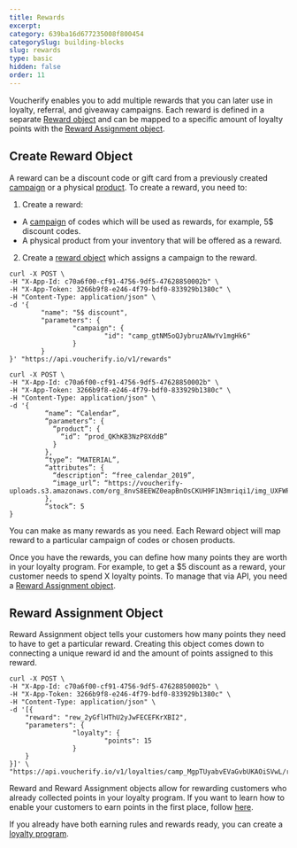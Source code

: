 ```yaml
---
title: Rewards
excerpt: 
category: 639ba16d677235008f800454
categorySlug: building-blocks
slug: rewards
type: basic
hidden: false
order: 11
---
```


Voucherify enables you to add multiple rewards that you can later use in loyalty, referral, and giveaway campaigns. Each reward is defined in a separate [Reward object](ref:get-reward) and can be mapped to a specific amount of loyalty points with the [Reward Assignment object](ref:get-reward-assignment).

## Create Reward Object

A reward can be a discount code or gift card from a previously created [campaign](ref:create-campaign) or a physical [product](ref:create-product). To create a reward, you need to:
1. Create a reward: 
  * A [campaign](ref:create-campaign) of codes which will be used as rewards, for example, 5$ discount codes.
  * A physical product from your inventory that will be offered as a reward. 
2. Create a [reward object](ref:get-reward) which assigns a campaign to the reward.

```curl Rewards from coupon campaigns
curl -X POST \
-H "X-App-Id: c70a6f00-cf91-4756-9df5-47628850002b" \
-H "X-App-Token: 3266b9f8-e246-4f79-bdf0-833929b1380c" \
-H "Content-Type: application/json" \                
-d '{                                                   
        "name": "5$ discount",                              
        "parameters": {                                          
                "campaign": {
                        "id": "camp_gtNM5oQJybruzANwYv1mgHk6"
                }
        }
}' "https://api.voucherify.io/v1/rewards"
```

```curl Physical products as rewards
curl -X POST \
-H "X-App-Id: c70a6f00-cf91-4756-9df5-47628850002b" \
-H "X-App-Token: 3266b9f8-e246-4f79-bdf0-833929b1380c" \
-H "Content-Type: application/json" \                
-d '{
         “name”: “Calendar”,
         “parameters”: {
           “product”: {
             “id”: “prod_QKhKB3NzP8XddB”
           }
         },
         “type”: “MATERIAL”,
         “attributes”: {
           “description”: “free_calendar_2019”,
           “image_url”: “https://voucherify-uploads.s3.amazonaws.com/org_8nvS8EEWZ0eapBnOsCKUH9F1N3mriqi1/img_UXFWPTYxH4Msq4kTXlu4LuWi.jpeg”
         },
         “stock”: 5
}
```

You can make as many rewards as you need. Each Reward object will map reward to a particular campaign of codes or chosen products. 

Once you have the rewards, you can define how many points they are worth in your loyalty program. For example, to get a $5 discount as a reward, your customer needs to spend X loyalty points. To manage that via API, you need a [Reward Assignment object](ref:create-reward-assignment-1). 

## Reward Assignment Object

Reward Assignment object tells your customers how many points they need to have to get a particular reward. Creating this object comes down to connecting a unique reward id and the amount of points assigned to this reward.

```curl
curl -X POST \
-H "X-App-Id: c70a6f00-cf91-4756-9df5-47628850002b" \
-H "X-App-Token: 3266b9f8-e246-4f79-bdf0-833929b1380c" \
-H "Content-Type: application/json" \
-d '[{
    "reward": "rew_2yGflHThU2yJwFECEFKrXBI2",
    "parameters": {
				"loyalty": {
						"points": 15
				}
    }
}]' \
"https://api.voucherify.io/v1/loyalties/camp_MgpTUyabvEVaGvbUKAOiSVwL/rewards"
```

Reward and Reward Assignment objects allow for rewarding customers who already collected points in your loyalty program. If you want to learn how to enable your customers to earn points in the first place, follow [here](doc:earning-rules).

If you already have both earning rules and rewards ready, you can create a [loyalty program](doc:loyalty-program).
